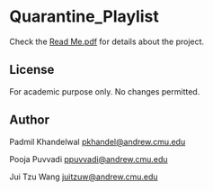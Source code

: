# Quarantine_Playlist

Check the [Read Me.pdf](https://github.com/juitzu666/Quarantine_Playlist/blob/master/Read%20Me.pdf) for details about the project.

## License
For academic purpose only. No changes permitted.

## Author
Padmil Khandelwal <pkhandel@andrew.cmu.edu>

Pooja Puvvadi <ppuvvadi@andrew.cmu.edu>

Jui Tzu Wang <juitzuw@andrew.cmu.edu>

